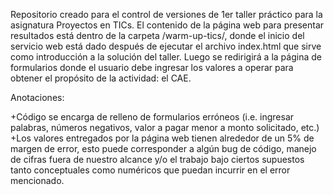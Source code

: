 Repositorio creado para el control de versiones de 1er taller práctico para la asignatura Proyectos en TICs. 
El contenido de la página web para presentar resultados está dentro de la carpeta /warm-up-tics/, donde el inicio del servicio web está dado después de ejecutar el archivo index.html que sirve como introducción a la solución del taller. Luego se redirigirá a la página de formularios donde el usuario debe ingresar los valores a operar para obtener el propósito de la actividad: el CAE.

Anotaciones:

+Código se encarga de relleno de formularios erróneos (i.e. ingresar palabras, números negativos, valor a pagar menor a monto solicitado, etc.)
+Los valores entregados por la página web tienen alrededor de un 5% de margen de error, esto puede corresponder a algún bug de código, manejo de cifras fuera de nuestro alcance y/o el trabajo bajo ciertos supuestos tanto conceptuales como numéricos que puedan incurrir en el error mencionado.

